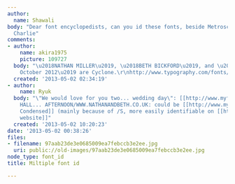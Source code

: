 ```yaml
---
author:
  name: Shawali
body: "Dear font encyclopedists, can you id these fonts, beside Metroscript.\r\n\r\nThanks,
  Charlie"
comments:
- author:
    name: akira1975
    picture: 109727
  body: "\u2018NATHAN MILLER\u2019, \u2018BETH BICKFORD\u2019, and \u2018Friday 19th
    October 2012\u2019 are Cyclone.\r\nhttp://www.typography.com/fonts/font_overview.php?productLineID=100003&path=head\r\n"
  created: '2013-05-02 02:34:19'
- author:
    name: Ryuk
  body: "\"We would love for you two... wedding day\": [[http://www.myfonts.com/fonts/alphabetsoup/metroscript|Metroscript]]\r\nLLCHEN
    HALL... AFTERNOON/WWW.NATHANANDBETH.CO.UK: could be [[http://www.myfonts.com/fonts/fontfont/ff-din/|DIN
    Condensed]] (mainly because of /S, more easily identifiable on [[http://WWW.NATHANANDBETH.CO.UK|their
    website]]"
  created: '2013-05-02 10:20:23'
date: '2013-05-02 00:38:26'
files:
- filename: 97aab23de3e0685009ea7febccb3e2ee.jpg
  uri: public://old-images/97aab23de3e0685009ea7febccb3e2ee.jpg
node_type: font_id
title: Miltiple font id

---
```

